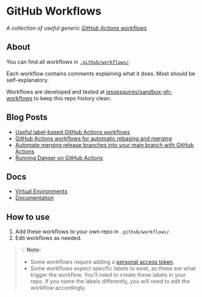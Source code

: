 # GitHub Workflows

*A collection of useful generic [GitHub Actions workflows](https://docs.github.com/en/actions)*

## About

You can find all workflows in [`.github/workflows/`](https://github.com/jessesquires/gh-workflows/tree/main/.github/workflows).

Each workflow contains comments explaining what it does. Most should be self-explanatory.

Workflows are developed and tested at [jessesquires/sandbox-gh-workflows](https://github.com/jessesquires/sandbox-gh-workflows) to keep this repo history clean.

## Blog Posts

- [Useful label-based GitHub Actions workflows](https://www.jessesquires.com/blog/2021/08/24/useful-label-based-github-actions-workflows/)
- [GitHub Actions workflows for automatic rebasing and merging](https://www.jessesquires.com/blog/2021/10/17/github-actions-workflows-for-automatic-rebasing-and-merging/)
- [Automate merging release branches into your main branch with GitHub Actions](https://www.jessesquires.com/blog/2022/03/26/gh-action-merge-release-to-main/)
- [Running Danger on GitHub Actions](https://www.jessesquires.com/blog/2020/04/10/running-danger-on-github-actions/)

## Docs

- [Virtual Environments](https://github.com/actions/virtual-environments/)
- [Documentation](https://docs.github.com/en/actions)

## How to use

1. Add these workflows to your own repo in `.github/workflows/`.
1. Edit workflows as needed.

> 💡 **Note:**
>
> - Some workflows require adding a [personal access token](https://docs.github.com/en/authentication/keeping-your-account-and-data-secure/creating-a-personal-access-token).
> - Some workflows expect specific labels to exist, as these are what trigger the workflow. You'll need to create these labels in your repo. If you name the labels differently, you will need to edit the workflow accordingly.
